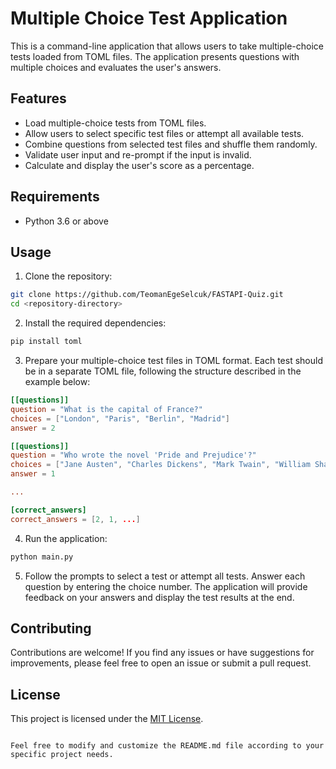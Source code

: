 # Multiple Choice Test Application

This is a command-line application that allows users to take multiple-choice tests loaded from TOML files. The application presents questions with multiple choices and evaluates the user's answers.

## Features

- Load multiple-choice tests from TOML files.
- Allow users to select specific test files or attempt all available tests.
- Combine questions from selected test files and shuffle them randomly.
- Validate user input and re-prompt if the input is invalid.
- Calculate and display the user's score as a percentage.

## Requirements

- Python 3.6 or above

## Usage

1. Clone the repository:

```bash
git clone https://github.com/TeomanEgeSelcuk/FASTAPI-Quiz.git
cd <repository-directory>
```

2. Install the required dependencies:

```bash
pip install toml
```

3. Prepare your multiple-choice test files in TOML format. Each test should be in a separate TOML file, following the structure described in the example below:

```toml
[[questions]]
question = "What is the capital of France?"
choices = ["London", "Paris", "Berlin", "Madrid"]
answer = 2

[[questions]]
question = "Who wrote the novel 'Pride and Prejudice'?"
choices = ["Jane Austen", "Charles Dickens", "Mark Twain", "William Shakespeare"]
answer = 1

...

[correct_answers]
correct_answers = [2, 1, ...]
```

4. Run the application:

```bash
python main.py
```

5. Follow the prompts to select a test or attempt all tests. Answer each question by entering the choice number. The application will provide feedback on your answers and display the test results at the end.

## Contributing

Contributions are welcome! If you find any issues or have suggestions for improvements, please feel free to open an issue or submit a pull request.

## License

This project is licensed under the [MIT License](LICENSE).
```

Feel free to modify and customize the README.md file according to your specific project needs.